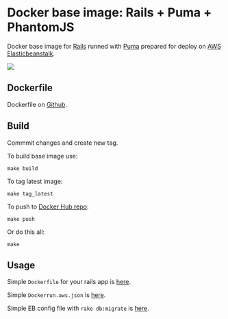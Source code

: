 Docker base image: Rails + Puma + PhantomJS
=======================================

Docker base image for [Rails](http://rubyonrails.org) runned with [Puma](http://puma.io) prepared for deploy on [AWS Elasticbeanstalk](http://aws.amazon.com/ru/elasticbeanstalk/).

[![](https://badge.imagelayers.io/asux/rails-phantomjs:latest.svg)](https://imagelayers.io/?images=asux/rails-phantomjs:latest 'Get your own badge on imagelayers.io')

## Dockerfile

Dockerfile on [Github](https://github.com/noplanb/rails-base/blob/master/Dockerfile).

## Build
Commmit changes and create new tag.

To build base image use:

```shell
make build
```

To tag latest image:

```shell
make tag_latest
```

To push to [Docker Hub repo](https://registry.hub.docker.com/u/zazo/rails/):

```shell
make push
```

Or do this all:

```shell
make
```

## Usage

Simple `Dockerfile` for your rails app is [here](https://github.com/noplanb/rails-base/blob/master/examples/Dockerfile).

Simple `Dockerrun.aws.json` is [here](https://github.com/noplanb/rails-base/blob/master/examples/Dockerrun.aws.json).

Simple EB config file with `rake db:migrate` is [here](https://github.com/noplanb/rails-base/blob/master/examples/eb.config).
